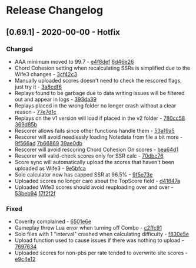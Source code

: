 # Release Changelog


## [0.69.1] - 2020-00-00 - Hotfix

### Changed
- AAA minimum moved to 99.7 - [e4f8def](../../../commit/e4f8def6dd840225e8eeb73ac01917df7f57afbe) [6d46e26](../../../commit/6d46e260103639af6dc27c4b26bc6f27f0624ec5)
- Chord Cohesion setting when recalculating SSRs is simplified due to the Wife3 changes - [3cf42c3](../../../commit/3cf42c3260666662f5d695f0400b0c8fe08753c7)
- Manually uploaded scores doesn't need to check the rescored flags, just try it - [3a8cdf6](../../../commit/3a8cdf64b07af8faf15f7d3bcdbc677dbd43628e)
- Replays found to be garbage due to data writing issues will be filtered out and appear in logs - [393da39](../../../commit/393da39d09a302c120a491fa2cfdb0dbd9f69f22)
- Replays placed in the wrong folder no longer crash without a clear reason - [77e7d1c](../../../commit/77e7d1c73263e2ab43d24045db034654b39560bc)
- Replays on the v1 version will load if placed in the v2 folder - [780cc58](../../../commit/780cc581a0d0faf17c78d0d37cf90095b75c8e6b) [369d85b](../../../commit/369d85bad8966daa485080876bf8f7d2b6523dfa)
- Rescorer allows fails since other functions handle them - [53a19a5](../../../commit/53a19a5670353998f79bd42f164897ffb3870240)
- Rescorer will avoid needlessly loading Notedata from file a bit more - [9f566ad](../../../commit/9f566adb895fa9d4f9b2aec48e3b939b6f416010) [7b66869](../../../commit/7b66869c878e5f8d39989bd4da5257b298ce946c) [39ae0db](../../../commit/39ae0db131bad91a6f30fde4ff5006d20dbdb3c4)
- Rescorer will avoid rescoring Chord Cohesion On scores - [bea64d1](../../../commit/bea64d1cb1f73ea5860c2fe33253dec7bde3663d)
- Rescorer will valid-check scores only for SSR calc - [70dbc76](../../../commit/70dbc76e56ab396f1e838798ab32ab2bac12e005)
- Score sync will automatically upload the scores that haven't been uploaded as Wife3 - [9e5bfca](../../../commit/9e5bfca47b95be362f69ca53b9d699f265fed308)
- Solo calculator now has capped SSR at 96.5% - [9f5e73e](../../../commit/9f5e73e3bd093725b8fa28cd52a0e4cf95162894)
- Uploaded scores no longer care about the TopScore field - [d41847a](../../../commit/d41847ad6603d9fa19d34f6f3a1ea477f13f0f1d)
- Uploaded Wife3 scores should avoid reuploading over and over - [53beb94](../../../commit/53beb948c64dc3b5ed9524d3ae8561849253557f) [17f2f2f](../../../commit/17f2f2fd3214e291968110c8e3e9358da894a298)

### Fixed
- Coverity complained - [6501e6e](../../../commit/6501e6edc1bdaaeec81973983d1bbe4e8c18ed16)
- Gameplay threw Lua error when turning off Combo - [c2ffc91](../../../commit/c2ffc91c22c41a0351cc42456041b116de5a7c44)
- Solo files with 1 "interval" crashed when calculating difficulty - [f830e5e](../../../commit/f830e5ec40d317e85a1de5f4bca3ca331f8f094e)
- Upload function used to cause issues if there was nothing to upload - [7697634](../../../commit/76976343cd5e5dd426b158d843ed512e4cb5a161)
- Uploaded scores for non-pbs per rate tended to overwrite site scores - [e9c4e12](../../../commit/e9c4e12fe696210e5b71170dd09019c68afcade0)
